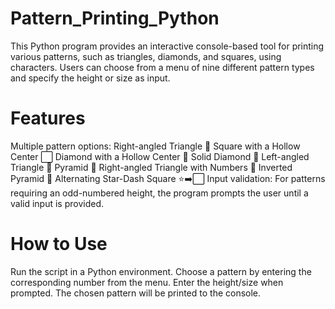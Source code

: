 # Pattern_Printing_Python
This Python program provides an interactive console-based tool for printing various patterns, such as triangles, diamonds, and squares, using characters. Users can choose from a menu of nine different pattern types and specify the height or size as input.
# Features
Multiple pattern options:
Right-angled Triangle 🔺
Square with a Hollow Center ⬜️
Diamond with a Hollow Center 🔶
Solid Diamond 💎
Left-angled Triangle 🔻
Pyramid 🔺 
Right-angled Triangle with Numbers 🔢
Inverted Pyramid 🔻
Alternating Star-Dash Square ⭐️➡️⬜️
Input validation: For patterns requiring an odd-numbered height, the program prompts the user until a valid input is provided.
# How to Use
Run the script in a Python environment.
Choose a pattern by entering the corresponding number from the menu.
Enter the height/size when prompted.
The chosen pattern will be printed to the console.
